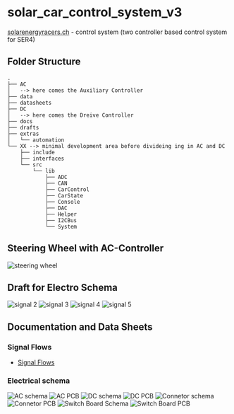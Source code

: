 # solar_car_control_system_v3

[solarenergyracers.ch](https://www.solarenergyracers.ch) - control system (two controller based control system for SER4)

## Folder Structure

```Text
.
├── AC
│   --> here comes the Auxiliary Controller
├── data
├── datasheets
├── DC
│   --> here comes the Dreive Controller
├── docs
├── drafts
├── extras
│   └── automation
└── XX --> minimal development area before divideing ing in AC and DC
    ├── include
    ├── interfaces
    └── src
        └── lib
            ├── ADC
            ├── CAN
            ├── CarControl
            ├── CarState
            ├── Console
            ├── DAC
            ├── Helper
            ├── I2CBus
            └── System
```

## Steering Wheel with AC-Controller

![steering wheel](drafts/SteeringWheel-v0_20221016.png)

## Draft for Electro Schema

![signal 2](drafts/signal-2022-10-04-140540_002.jpeg)
![signal 3](drafts/signal-2022-10-04-140540_003.jpeg)
![signal 4](drafts/signal-2022-10-04-140540_004.jpeg)
![signal 5](drafts/signal-2022-10-04-140540_005.jpeg)


## Documentation and Data Sheets
### Signal Flows

- [Signal Flows](docs/SignalFlows_CAN-Definitions.md)

### Electrical schema
![AC schema](docs/AC_Schematic_2022-11-20.svg)
![AC PCB](docs/AC_PCB_2022-11-20.svg)
![DC schema](docs/DC_Schematic_2022-11-20.svg)
![DC PCB](docs/DC_PCB_2023-01-04.svg)
![Connetor schema](docs/OberdeckConn_Schematic_2023-01-04.svg)
![Connetor PCB](docs/OberdeckConn_PCB_2023-01-04.svg)
![Switch Board Schema](docs/SwitchBoard_Schematic_2023-01-04.svg)
![Switch Board PCB](docs/SwitchBoard_PCB_2023-01-04.svg)
